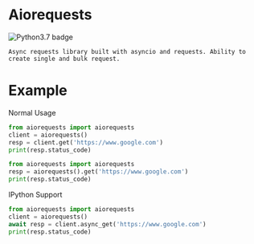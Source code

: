 # Aiorequests

![Python3.7 badge](https://img.shields.io/badge/python-v3.7-blue)

    Async requests library built with asyncio and requests. Ability to create single and bulk request.


# Example

Normal Usage
```python
from aiorequests import aiorequests
client = aiorequests()
resp = client.get('https://www.google.com')
print(resp.status_code)
```
```python
from aiorequests import aiorequests
resp = aiorequests().get('https://www.google.com')
print(resp.status_code)
```

IPython Support
```python
from aiorequests import aiorequests
client = aiorequests()
await resp = client.async_get('https://www.google.com')
print(resp.status_code)
```
